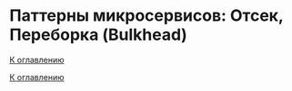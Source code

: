 # Паттерны микросервисов: Отсек, Переборка (Bulkhead)

<!--

-->

[К оглавлению](../../README.md)



[К оглавлению](../../README.md)

